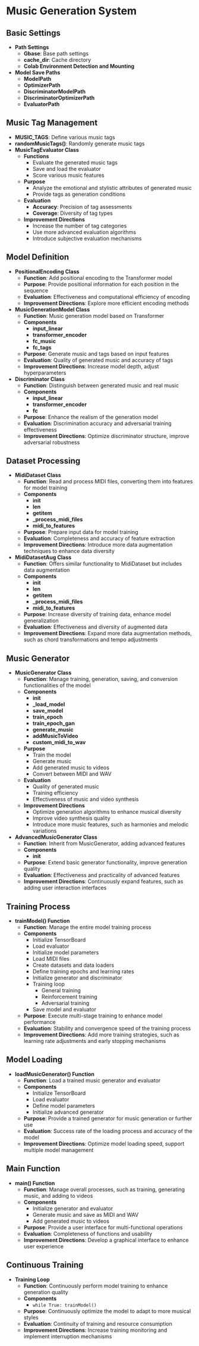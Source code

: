 # Music Generation System

## Basic Settings
- **Path Settings**
  - **Gbase**: Base path settings
  - **cache_dir**: Cache directory
  - **Colab Environment Detection and Mounting**
- **Model Save Paths**
  - **ModelPath**
  - **OptimizerPath**
  - **DiscriminatorModelPath**
  - **DiscriminatorOptimizerPath**
  - **EvaluatorPath**

## Music Tag Management
- **MUSIC_TAGS**: Define various music tags
- **randomMusicTags()**: Randomly generate music tags
- **MusicTagEvaluator Class**
  - **Functions**
    - Evaluate the generated music tags
    - Save and load the evaluator
    - Score various music features
  - **Purpose**
    - Analyze the emotional and stylistic attributes of generated music
    - Provide tags as generation conditions
  - **Evaluation**
    - **Accuracy**: Precision of tag assessments
    - **Coverage**: Diversity of tag types
  - **Improvement Directions**
    - Increase the number of tag categories
    - Use more advanced evaluation algorithms
    - Introduce subjective evaluation mechanisms

## Model Definition
- **PositionalEncoding Class**
  - **Function**: Add positional encoding to the Transformer model
  - **Purpose**: Provide positional information for each position in the sequence
  - **Evaluation**: Effectiveness and computational efficiency of encoding
  - **Improvement Directions**: Explore more efficient encoding methods
- **MusicGenerationModel Class**
  - **Function**: Music generation model based on Transformer
  - **Components**
    - **input_linear**
    - **transformer_encoder**
    - **fc_music**
    - **fc_tags**
  - **Purpose**: Generate music and tags based on input features
  - **Evaluation**: Quality of generated music and accuracy of tags
  - **Improvement Directions**: Increase model depth, adjust hyperparameters
- **Discriminator Class**
  - **Function**: Distinguish between generated music and real music
  - **Components**
    - **input_linear**
    - **transformer_encoder**
    - **fc**
  - **Purpose**: Enhance the realism of the generation model
  - **Evaluation**: Discrimination accuracy and adversarial training effectiveness
  - **Improvement Directions**: Optimize discriminator structure, improve adversarial robustness

## Dataset Processing
- **MidiDataset Class**
  - **Function**: Read and process MIDI files, converting them into features for model training
  - **Components**
    - **__init__**
    - **__len__**
    - **__getitem__**
    - **_process_midi_files**
    - **midi_to_features**
  - **Purpose**: Prepare input data for model training
  - **Evaluation**: Completeness and accuracy of feature extraction
  - **Improvement Directions**: Introduce more data augmentation techniques to enhance data diversity
- **MidiDatasetAug Class**
  - **Function**: Offers similar functionality to MidiDataset but includes data augmentation
  - **Components**
    - **__init__**
    - **__len__**
    - **__getitem__**
    - **_process_midi_files**
    - **midi_to_features**
  - **Purpose**: Increase diversity of training data, enhance model generalization
  - **Evaluation**: Effectiveness and diversity of augmented data
  - **Improvement Directions**: Expand more data augmentation methods, such as chord transformations and tempo adjustments

## Music Generator
- **MusicGenerator Class**
  - **Function**: Manage training, generation, saving, and conversion functionalities of the model
  - **Components**
    - **__init__**
    - **_load_model**
    - **save_model**
    - **train_epoch**
    - **train_epoch_gan**
    - **generate_music**
    - **addMusicToVideo**
    - **custom_midi_to_wav**
  - **Purpose**
    - Train the model
    - Generate music
    - Add generated music to videos
    - Convert between MIDI and WAV
  - **Evaluation**
    - Quality of generated music
    - Training efficiency
    - Effectiveness of music and video synthesis
  - **Improvement Directions**
    - Optimize generation algorithms to enhance musical diversity
    - Improve video synthesis quality
    - Introduce more music features, such as harmonies and melodic variations
- **AdvancedMusicGenerator Class**
  - **Function**: Inherit from MusicGenerator, adding advanced features
  - **Components**
    - **__init__**
  - **Purpose**: Extend basic generator functionality, improve generation quality
  - **Evaluation**: Effectiveness and practicality of advanced features
  - **Improvement Directions**: Continuously expand features, such as adding user interaction interfaces

## Training Process
- **trainModel() Function**
  - **Function**: Manage the entire model training process
  - **Components**
    - Initialize TensorBoard
    - Load evaluator
    - Initialize model parameters
    - Load MIDI files
    - Create datasets and data loaders
    - Define training epochs and learning rates
    - Initialize generator and discriminator
    - Training loop
      - General training
      - Reinforcement training
      - Adversarial training
    - Save model and evaluator
  - **Purpose**: Execute multi-stage training to enhance model performance
  - **Evaluation**: Stability and convergence speed of the training process
  - **Improvement Directions**: Add more training strategies, such as learning rate adjustments and early stopping mechanisms

## Model Loading
- **loadMusicGenerator() Function**
  - **Function**: Load a trained music generator and evaluator
  - **Components**
    - Initialize TensorBoard
    - Load evaluator
    - Define model parameters
    - Initialize advanced generator
  - **Purpose**: Provide a trained generator for music generation or further use
  - **Evaluation**: Success rate of the loading process and accuracy of the model
  - **Improvement Directions**: Optimize model loading speed, support multiple model management

## Main Function
- **main() Function**
  - **Function**: Manage overall processes, such as training, generating music, and adding to videos
  - **Components**
    - Initialize generator and evaluator
    - Generate music and save as MIDI and WAV
    - Add generated music to videos
  - **Purpose**: Provide a user interface for multi-functional operations
  - **Evaluation**: Completeness of functions and usability
  - **Improvement Directions**: Develop a graphical interface to enhance user experience

## Continuous Training
- **Training Loop**
  - **Function**: Continuously perform model training to enhance generation quality
  - **Components**
    - `while True: trainModel()`
  - **Purpose**: Continuously optimize the model to adapt to more musical styles
  - **Evaluation**: Continuity of training and resource consumption
  - **Improvement Directions**: Increase training monitoring and implement interruption mechanisms